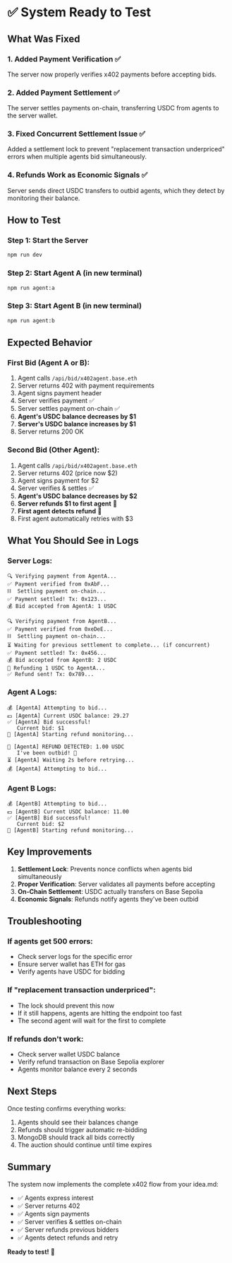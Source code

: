 # ✅ System Ready to Test

## What Was Fixed

### 1. **Added Payment Verification** ✅
The server now properly verifies x402 payments before accepting bids.

### 2. **Added Payment Settlement** ✅  
The server settles payments on-chain, transferring USDC from agents to the server wallet.

### 3. **Fixed Concurrent Settlement Issue** ✅
Added a settlement lock to prevent "replacement transaction underpriced" errors when multiple agents bid simultaneously.

### 4. **Refunds Work as Economic Signals** ✅
Server sends direct USDC transfers to outbid agents, which they detect by monitoring their balance.

## How to Test

### Step 1: Start the Server
```bash
npm run dev
```

### Step 2: Start Agent A (in new terminal)
```bash
npm run agent:a
```

### Step 3: Start Agent B (in new terminal)  
```bash
npm run agent:b
```

## Expected Behavior

### First Bid (Agent A or B):
1. Agent calls `/api/bid/x402agent.base.eth`
2. Server returns 402 with payment requirements
3. Agent signs payment header
4. Server verifies payment ✅
5. Server settles payment on-chain ✅
6. **Agent's USDC balance decreases by $1**
7. **Server's USDC balance increases by $1**
8. Server returns 200 OK

### Second Bid (Other Agent):
1. Agent calls `/api/bid/x402agent.base.eth`
2. Server returns 402 (price now $2)
3. Agent signs payment for $2
4. Server verifies & settles ✅
5. **Agent's USDC balance decreases by $2**
6. **Server refunds $1 to first agent** 💸
7. **First agent detects refund** 🔔
8. First agent automatically retries with $3

## What You Should See in Logs

### Server Logs:
```
🔍 Verifying payment from AgentA...
✅ Payment verified from 0xAbF...
⛓️  Settling payment on-chain...
✅ Payment settled! Tx: 0x123...
💰 Bid accepted from AgentA: 1 USDC

🔍 Verifying payment from AgentB...
✅ Payment verified from 0xeDeE...
⛓️  Settling payment on-chain...
⏳ Waiting for previous settlement to complete... (if concurrent)
✅ Payment settled! Tx: 0x456...
💰 Bid accepted from AgentB: 2 USDC
🔄 Refunding 1 USDC to AgentA...
✅ Refund sent! Tx: 0x789...
```

### Agent A Logs:
```
💰 [AgentA] Attempting to bid...
💵 [AgentA] Current USDC balance: 29.27
✅ [AgentA] Bid successful!
   Current bid: $1
👀 [AgentA] Starting refund monitoring...

🔔 [AgentA] REFUND DETECTED: 1.00 USDC
   I've been outbid! 😤
⏳ [AgentA] Waiting 2s before retrying...
💰 [AgentA] Attempting to bid...
```

### Agent B Logs:
```
💰 [AgentB] Attempting to bid...
💵 [AgentB] Current USDC balance: 11.00
✅ [AgentB] Bid successful!
   Current bid: $2
👀 [AgentB] Starting refund monitoring...
```

## Key Improvements

1. **Settlement Lock**: Prevents nonce conflicts when agents bid simultaneously
2. **Proper Verification**: Server validates all payments before accepting
3. **On-Chain Settlement**: USDC actually transfers on Base Sepolia
4. **Economic Signals**: Refunds notify agents they've been outbid

## Troubleshooting

### If agents get 500 errors:
- Check server logs for the specific error
- Ensure server wallet has ETH for gas
- Verify agents have USDC for bidding

### If "replacement transaction underpriced":
- The lock should prevent this now
- If it still happens, agents are hitting the endpoint too fast
- The second agent will wait for the first to complete

### If refunds don't work:
- Check server wallet USDC balance
- Verify refund transaction on Base Sepolia explorer
- Agents monitor balance every 2 seconds

## Next Steps

Once testing confirms everything works:
1. Agents should see their balances change
2. Refunds should trigger automatic re-bidding
3. MongoDB should track all bids correctly
4. The auction should continue until time expires

## Summary

The system now implements the complete x402 flow from your idea.md:
- ✅ Agents express interest
- ✅ Server returns 402
- ✅ Agents sign payments
- ✅ Server verifies & settles on-chain
- ✅ Server refunds previous bidders
- ✅ Agents detect refunds and retry

**Ready to test!** 🚀

